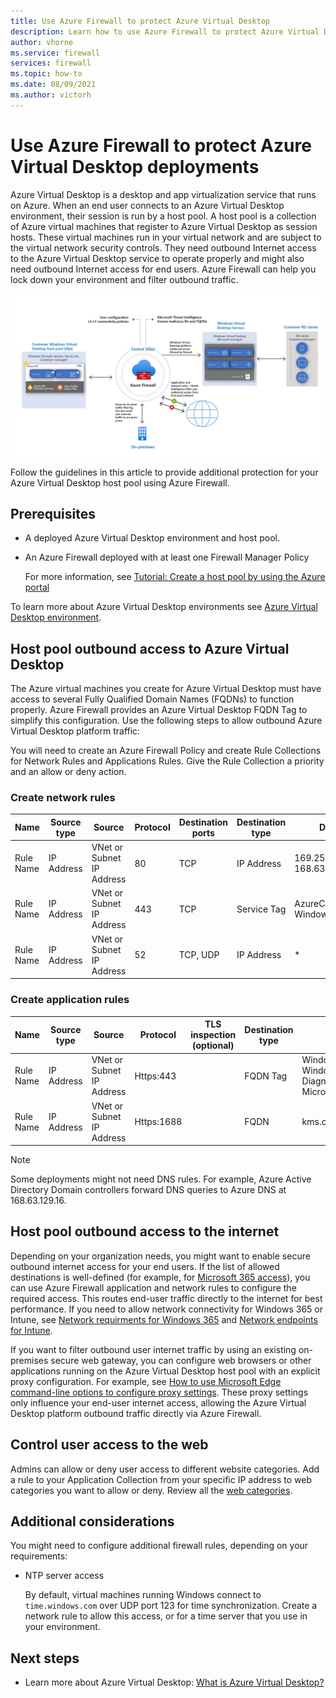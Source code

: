 ```yaml
---
title: Use Azure Firewall to protect Azure Virtual Desktop
description: Learn how to use Azure Firewall to protect Azure Virtual Desktop deployments
author: vhorne
ms.service: firewall
services: firewall
ms.topic: how-to
ms.date: 08/09/2021
ms.author: victorh
---
```


# Use Azure Firewall to protect Azure Virtual Desktop deployments

Azure Virtual Desktop is a desktop and app virtualization service that runs on Azure. When an end user connects to an Azure Virtual Desktop environment, their session is run by a host pool. A host pool is a collection of Azure virtual machines that register to Azure Virtual Desktop as session hosts. These virtual machines run in your virtual network and are subject to the virtual network security controls. They need outbound Internet access to the Azure Virtual Desktop service to operate properly and might also need outbound Internet access for end users. Azure Firewall can help you lock down your environment and filter outbound traffic.

[ ![Azure Virtual Desktop architecture](media/protect-windows-virtual-desktop/windows-virtual-desktop-architecture-diagram.png) ](media/protect-windows-virtual-desktop/windows-virtual-desktop-architecture-diagram.png#lightbox)

Follow the guidelines in this article to provide additional protection for your Azure Virtual Desktop host pool using Azure Firewall.

## Prerequisites


 - A deployed Azure Virtual Desktop environment and host pool.
 - An Azure Firewall deployed with at least one Firewall Manager Policy 

   For more information, see [Tutorial: Create a host pool by using the Azure portal](../virtual-desktop/create-host-pools-azure-marketplace.md)

To learn more about Azure Virtual Desktop environments see [Azure Virtual Desktop environment](../virtual-desktop/environment-setup.md).

## Host pool outbound access to Azure Virtual Desktop

The Azure virtual machines you create for Azure Virtual Desktop must have access to several Fully Qualified Domain Names (FQDNs) to function properly. Azure Firewall provides an Azure Virtual Desktop FQDN Tag to simplify this configuration. Use the following steps to allow outbound Azure Virtual Desktop platform traffic:

You will need to create an Azure Firewall Policy and create Rule Collections for Network Rules and Applications Rules. Give the Rule Collection a priority and an allow or deny action. 

### Create network rules

| Name | Source type | Source | Protocol | Destination ports | Destination type | Destination 
--- | --- | --- | --- | --- | --- | ---
| Rule Name | IP Address | VNet or Subnet IP Address | 80 | TCP |  IP Address | 169.254.169.254, 168.63.129.16
| Rule Name | IP Address | VNet or Subnet IP Address | 443 | TCP | Service Tag | AzureCloud, WindowsVirtualDesktop
| Rule Name | IP Address | VNet or Subnet IP Address | 52 | TCP, UDP | IP Address | *


### Create application rules 

| Name | Source type | Source | Protocol | TLS inspection (optional) | Destination type | Destination 
--- | --- | --- | --- | --- | --- | ---
| Rule Name | IP Address | VNet or Subnet IP Address | Https:443 | | FQDN Tag | WindowsVirtualDesktop, WindowsUpdate, Windows Diagnostics, MicrosoftActiveProtectionService |
| Rule Name | IP Address | VNet or Subnet IP Address | Https:1688 | | FQDN | kms.core.windows.net 

> [!NOTE]
> Some deployments might not need DNS rules. For example, Azure Active Directory Domain controllers forward DNS queries to Azure DNS at 168.63.129.16.

## Host pool outbound access to the internet

Depending on your organization needs, you might want to enable secure outbound internet access for your end users. If the list of allowed destinations is well-defined (for example, for [Microsoft 365 access](/microsoft-365/enterprise/microsoft-365-ip-web-service)), you can use Azure Firewall application and network rules to configure the required access. This routes end-user traffic directly to the internet for best performance. If you need to allow network connectivity for Windows 365 or Intune, see [Network requirments for Windows 365](/windows-365/requirements-network#allow-network-connectivity) and [Network endpoints for Intune](/mem/intune/fundamentals/intune-endpoints).

If you want to filter outbound user internet traffic by using an existing on-premises secure web gateway, you can configure web browsers or other applications running on the Azure Virtual Desktop host pool with an explicit proxy configuration. For example, see [How to use Microsoft Edge command-line options to configure proxy settings](/deployedge/edge-learnmore-cmdline-options-proxy-settings). These proxy settings only influence your end-user internet access, allowing the Azure Virtual Desktop platform outbound traffic directly via Azure Firewall. 

## Control user access to the web

Admins can allow or deny user access to different website categories. Add a rule to your Application Collection from your specific IP address to web categories you want to allow or deny. Review all the [web categories](web-categories.md). 

## Additional considerations

You might need to configure additional firewall rules, depending on your requirements:

- NTP server access

  By default, virtual machines running Windows connect to `time.windows.com` over UDP port 123 for time synchronization. Create a network rule to allow this access, or for a time server that you use in your environment.

## Next steps

- Learn more about Azure Virtual Desktop: [What is Azure Virtual Desktop?](../virtual-desktop/overview.md)
